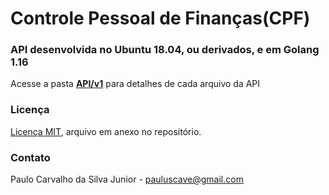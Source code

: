 # Controle Pessoal de Finanças(CPF)
### API desenvolvida no Ubuntu 18.04, ou derivados, e em Golang 1.16

Acesse a pasta [**API/v1**](https://github.com/paulocsilvajr/controle_pessoal_de_financas/tree/api/API/v1) para detalhes de cada arquivo da API

### Licença

[Licença MIT](https://github.com/paulocsilvajr/controle_pessoal_de_financas/blob/api/license_mit.txt), arquivo em anexo no repositório.

### Contato

Paulo Carvalho da Silva Junior - pauluscave@gmail.com
